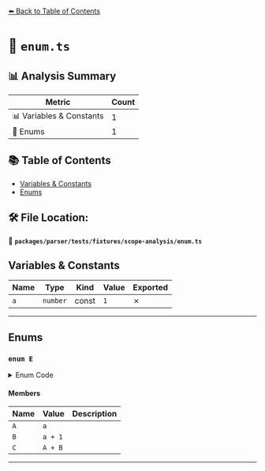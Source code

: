 [⬅️ Back to Table of Contents](../../../../../index.md)

# 📄 `enum.ts`

## 📊 Analysis Summary

| Metric | Count |
|--------|-------|
| 📊 Variables & Constants | 1 |
| 🎯 Enums | 1 |


## 📚 Table of Contents

- [Variables & Constants](#variables-constants)
- [Enums](#enums)

## 🛠️ File Location:
📂 **`packages/parser/tests/fixtures/scope-analysis/enum.ts`**

## Variables & Constants

| Name | Type | Kind | Value | Exported |
|------|------|------|-------|----------|
| `a` | `number` | const | `1` | ✗ |


---

## Enums

### `enum E`

<details><summary>Enum Code</summary>

```ts
enum E {
  A = a,
  B = a + 1,
  C = A + B,
}
```
</details>

#### Members

| Name | Value | Description |
|------|-------|-------------|
| `A` | `a` |  |
| `B` | `a + 1` |  |
| `C` | `A + B` |  |


---